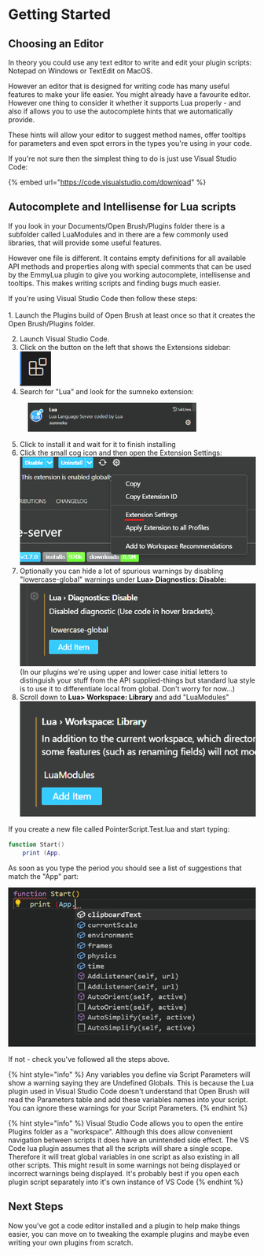# Getting Started

## Choosing an Editor

In theory you could use any text editor to write and edit your plugin scripts: Notepad on Windows or TextEdit on MacOS.

However an editor that is designed for writing code has many useful features to make your life easier. You might already have a favourite editor. However one thing to consider it whether it supports Lua properly - and also if allows you to use the autocomplete hints that we automatically provide.

These hints will allow your editor to suggest method names, offer tooltips for parameters and even spot errors in the types you're using in your code.

If you're not sure then the simplest thing to do is just use Visual Studio Code:

{% embed url="https://code.visualstudio.com/download" %}

## Autocomplete and Intellisense for Lua scripts&#x20;

If you look in your Documents/Open Brush/Plugins folder there is a subfolder called LuaModules and in there are a few commonly used libraries, that will provide some useful features.&#x20;

However one file is different. It contains empty definitions for all available API methods and properties along with special comments that can be used by the EmmyLua plugin to give you working autocomplete, intellisense and tooltips. This makes writing scripts and finding bugs much easier.

If you're using Visual Studio Code then follow these steps:\
\
1\. Launch the Plugins build of Open Brush at least once so that it creates the Open Brush/Plugins folder.

2. Launch Visual Studio Code.
3. Click on the button on the left that shows the Extensions sidebar: \
   ![](<../../../.gitbook/assets/image (1) (1) (1).png>)
4. Search for "Lua" and look for the sumneko extension:

<div align="left">

<figure><img src="../../../.gitbook/assets/image (1) (1) (1) (1).png" alt="" width="343"><figcaption></figcaption></figure>

</div>

5. Click to install it and wait for it to finish installing
6. Click the small cog icon and then open the Extension Settings:\
   ![](<../../../.gitbook/assets/image (2) (1).png>)
7. Optionally you can hide a lot of spurious warnings by disabling "lowercase-global" warnings under **Lua> Diagnostics: Disable:** \
   ![](<../../../.gitbook/assets/image (1) (1).png>)\
   (In our plugins we're using upper and lower case initial letters to distinguish your stuff from the API supplied-things but standard lua style is to use it to differentiate local from global. Don't worry for now...)
8. Scroll down to **Lua> Workspace: Library** and add "LuaModules"\
   ![](<../../../.gitbook/assets/image (3).png>)



If you create a new file called PointerScript.Test.lua and start typing:

```lua
function Start()
    print (App.
```

As soon as you type the period you should see a list of suggestions that match the "App" part:

![](<../../../.gitbook/assets/image (4).png>)

If not - check you've followed all the steps above.

{% hint style="info" %}
Any variables you define via Script Parameters will show a warning saying they are Undefined Globals. This is because the Lua plugin used in Visual Studio Code doesn't understand that Open Brush will read the Parameters table and add these variables names into your script. You can ignore these warnings for your Script Parameters.
{% endhint %}

{% hint style="info" %}
Visual Studio Code allows you to open the entire Plugins folder as a "workspace". Although this does allow convenient navigation between scripts it does have an unintended side effect. The VS Code lua plugin assumes that all the scripts will share a single scope. Therefore it will treat global variables in one script as also existing in all other scripts. This might result in some warnings not being displayed or incorrect warnings being displayed. It's probably best if you open each plugin script separately into it's own instance of VS Code
{% endhint %}

## Next Steps

Now you've got a code editor installed and a plugin to help make things easier, you can move on to tweaking the example plugins and maybe even writing your own plugins from scratch.
